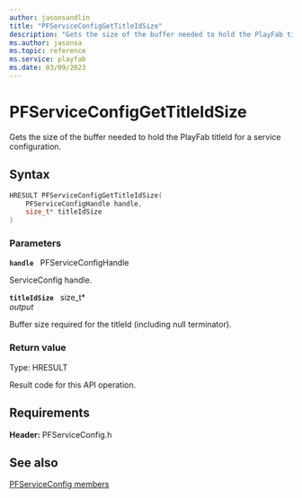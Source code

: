 ```yaml
---
author: jasonsandlin
title: "PFServiceConfigGetTitleIdSize"
description: "Gets the size of the buffer needed to hold the PlayFab titleId for a service configuration."
ms.author: jasonsa
ms.topic: reference
ms.service: playfab
ms.date: 03/09/2023
---
```


# PFServiceConfigGetTitleIdSize  

Gets the size of the buffer needed to hold the PlayFab titleId for a service configuration.  

## Syntax  
  
```cpp
HRESULT PFServiceConfigGetTitleIdSize(  
    PFServiceConfigHandle handle,  
    size_t* titleIdSize  
)  
```  
  
### Parameters  
  
**`handle`** &nbsp; PFServiceConfigHandle  
  
ServiceConfig handle.  
  
**`titleIdSize`** &nbsp; size_t*  
*output*  
  
Buffer size required for the titleId (including null terminator).  
  
  
### Return value
Type: HRESULT
  
Result code for this API operation.
  
  
## Requirements  
  
**Header:** PFServiceConfig.h
  
## See also  
[PFServiceConfig members](../pfserviceconfig_members.md)  

  
  
